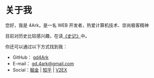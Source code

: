 # 关于我

您好，我是 4Ark，是一名 WEB 开发者，热爱计算机技术、崇尚极客精神

目前对历史比较感兴趣，在读[《史记》](https://ctext.org/shiji/zhs?en=on)中。

你还可以通过以下方式找到我：

- GitHub： [gd4Ark](https://github.com/gd4Ark)
- E-mail： gd.4ark@gmail.com
- Social：[掘金](https://juejin.im/user/5a4f6e2c6fb9a01cb508a127) | [知乎](https://www.zhihu.com/people/cai-hong-hui-2/activities) | [V2EX](https://www.v2ex.com/member/4ark)
